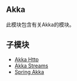 ## Akka 

此模块包含有关Akka的模块。

## 子模块

+ [Akka Http](akka-http/README.md)
+ [Akka Streams](akka-streams/README.md)
+ [Spring Akka](spring-akka/README.md)